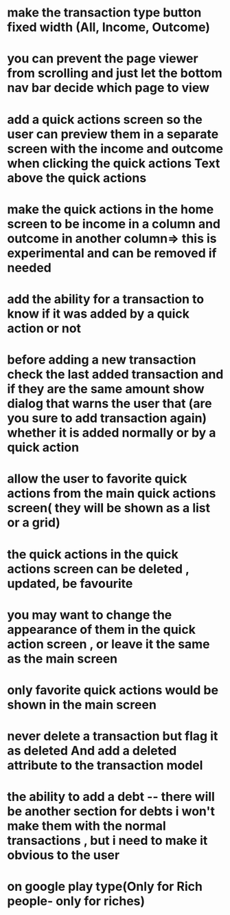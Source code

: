 # make the transaction type button fixed width (All, Income, Outcome)
# you can prevent the page viewer from scrolling and just let the bottom nav bar decide which page to view

# add a quick actions screen so the user can preview them in a separate screen with the income and outcome when clicking the quick actions Text above the quick actions

# make the quick actions in the home screen to be income in a column and outcome in another column=> this is experimental and can be removed if needed

# add the ability for a transaction to know if it was added by a quick action or not
 

# before adding a new transaction check the last added transaction and if they are the same amount show dialog that warns the user that (are you sure to add transaction again) whether it is added normally or by a quick action

# allow the user to favorite quick actions from the main quick actions screen( they will be shown as a list or a grid)
# the quick actions in the quick actions screen can be deleted , updated, be favourite
# you may want to change the appearance of them in the quick action screen , or leave it the same as the main screen

# only favorite quick actions would be shown in the main screen

# never delete a transaction but flag it as deleted And add a deleted attribute to the transaction model

# the ability to add a debt -- there will be another section for debts i won't make them with the normal transactions , but i need to make it obvious to the user

# on google play type(Only for Rich people- only for riches)
